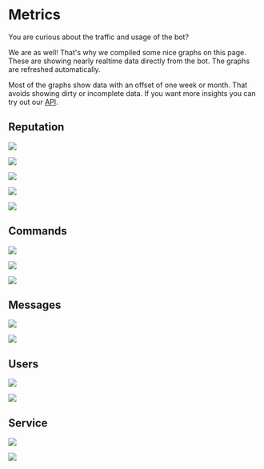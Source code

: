 # Metrics

You are curious about the traffic and usage of the bot?

We are as well! That's why we compiled some nice graphs on this page. These are showing nearly realtime data directly 
from the bot. The graphs are refreshed automatically.

Most of the graphs show data with an offset of one week or month. That avoids showing dirty or incomplete data. If you 
want more insights you can try out our [API](https://repbot.chojo.de/docs).

## Reputation

![](https://repbot.chojo.de/v1/metrics/reputation/count/month/1/24)

![](https://repbot.chojo.de/v1/metrics/reputation/total/month/0/24)

![](https://repbot.chojo.de/v1/metrics/reputation/dow/month/1)

![](https://repbot.chojo.de/v1/metrics/reputation/type/total/month/0/48)

![](https://repbot.chojo.de/v1/metrics/reputation/type/count/month/0/48)

## Commands

![](https://repbot.chojo.de/v1/metrics/commands/count/week/1/52)

![](https://repbot.chojo.de/v1/metrics/commands/usage/week/1)

![](https://repbot.chojo.de/v1/metrics/commands/usage/month/1)

## Messages

![](https://repbot.chojo.de/v1/metrics/messages/count/week/1/52)

![](https://repbot.chojo.de/v1/metrics/messages/total/week/0/52)

## Users

![](https://repbot.chojo.de/v1/metrics/users/active/week/1/52)

![](https://repbot.chojo.de/v1/metrics/users/active/month/1/24)

## Service

![](https://repbot.chojo.de/v1/metrics/service/count/hour/0/120)

![](https://repbot.chojo.de/v1/metrics/service/count/week/0/104)
